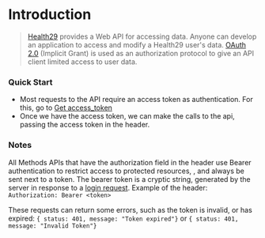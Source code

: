 # Introduction

> <a href="https://conectamosvalencia.azurewebsites.net/" target="_blank">Health29</a> provides a Web API for accessing data. Anyone can develop an application to access and modify a Health29 user's data. <a href="https://oauth.net/2/" target="_blank">OAuth 2.0</a> (Implicit Grant) is used as an authorization protocol to give an API client limited access to user data.

### Quick Start
* Most requests to the API require an access token as authentication.
For this, go to  [Get access_token](#api-Access_token-signIn)
* Once we have the access token, we can make the calls to the api, passing the access token in the header.

### Notes
All Methods APIs that have the authorization field in the header use Bearer authentication to restrict access to protected resources, , and always be sent next to a token. The bearer token is a cryptic string, generated by the server in response to a [login request](#api-Access_token-signIn).
Example of the header: `Authorization: Bearer <token>`

These requests can return some errors, such as the token is invalid, or has expired:
 `{ status: 401, message: "Token expired"}` or `{ status: 401, message: "Invalid Token"}`
